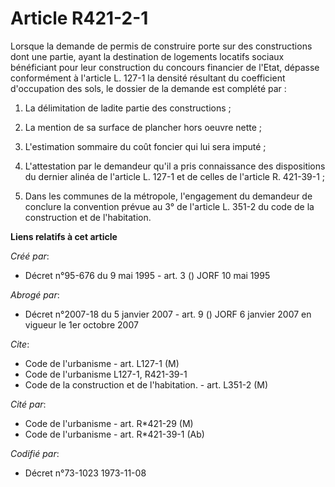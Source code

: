 # Article R421-2-1

Lorsque la demande de permis de construire porte sur des constructions dont une partie, ayant la destination de logements
locatifs sociaux bénéficiant pour leur construction du concours financier de l'Etat, dépasse conformément à l'article L.
127-1 la densité résultant du coefficient d'occupation des sols, le dossier de la demande est complété par :

1. La délimitation de ladite partie des constructions ;

2. La mention de sa surface de plancher hors oeuvre nette ;

3. L'estimation sommaire du coût foncier qui lui sera imputé ;

4. L'attestation par le demandeur qu'il a pris connaissance des dispositions du dernier alinéa de l'article L. 127-1 et de
celles de l'article R. 421-39-1 ;

5. Dans les communes de la métropole, l'engagement du demandeur de conclure la convention prévue au 3° de l'article L. 351-2
du code de la construction et de l'habitation.

**Liens relatifs à cet article**

_Créé par_:

  - Décret n°95-676 du 9 mai 1995 - art. 3 () JORF 10 mai 1995

_Abrogé par_:

  - Décret n°2007-18 du 5 janvier 2007 - art. 9 () JORF 6 janvier 2007 en vigueur le 1er octobre 2007

_Cite_:

  - Code de l'urbanisme - art. L127-1 (M)
  - Code de l'urbanisme L127-1, R421-39-1
  - Code de la construction et de l'habitation. - art. L351-2 (M)

_Cité par_:

  - Code de l'urbanisme - art. R*421-29 (M)
  - Code de l'urbanisme - art. R*421-39-1 (Ab)

_Codifié par_:

  - Décret n°73-1023 1973-11-08
